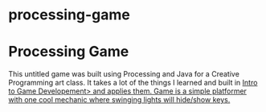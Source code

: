 # processing-game
Processing Game
==================

This untitled game was built using Processing and Java for a Creative Programming art class. It takes a lot of the things I learned and built in <a href = https://github.com/NamelessPerson/Intro-to-Game-Dev>Intro to Game Developement> and applies them. Game is a simple platformer with one cool mechanic where swinging lights will hide/show keys.
